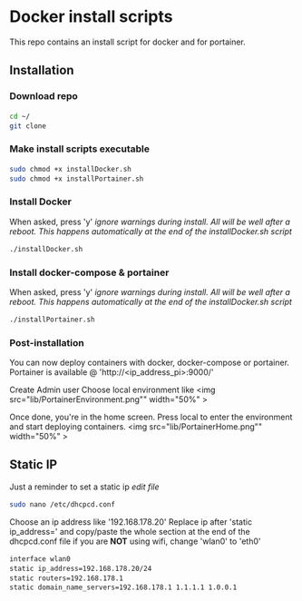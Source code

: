 # Docker install scripts
This repo contains an install script for docker and for portainer. 

## Installation

### Download repo
```bash
cd ~/
git clone 
```

### Make install scripts executable
```bash
sudo chmod +x installDocker.sh
sudo chmod +x installPortainer.sh
```

### Install Docker
When asked, press 'y' 
_ignore warnings during install. All will be well after a reboot. This happens automatically at the end of the installDocker.sh script_

```bash
./installDocker.sh
```

### Install docker-compose & portainer
When asked, press 'y' 
_ignore warnings during install. All will be well after a reboot. This happens automatically at the end of the installDocker.sh script_

```bash
./installPortainer.sh
```

### Post-installation
You can now deploy containers with docker, docker-compose or portainer.
Portainer is available @ 'http://<ip_address_pi>:9000/'

Create Admin user 
Choose local environment like 
<img src="lib/PortainerEnvironment.png"" width="50%" >

Once done, you're in the home screen. 
Press local to enter the environment and start deploying containers.
<img src="lib/PortainerHome.png"" width="50%" >

## Static IP
Just a reminder to set a static ip
_edit file_
```bash
sudo nano /etc/dhcpcd.conf
```
Choose an ip address like '192.168.178.20'
Replace ip after 'static ip_address=' and copy/paste the whole section at the end of the dhcpcd.conf file
if you are __NOT__ using wifi, change 'wlan0' to 'eth0'
```bash
interface wlan0
static ip_address=192.168.178.20/24
static routers=192.168.178.1
static domain_name_servers=192.168.178.1 1.1.1.1 1.0.0.1
```
